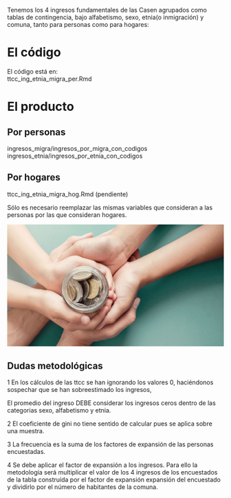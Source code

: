 
Tenemos los 4 ingresos fundamentales de las Casen agrupados como tablas de contingencia,
bajo alfabetismo, sexo, etnia(o inmigración) y comuna,
tanto para personas como para hogares:

# El código

El código está en:\
ttcc_ing_etnia_migra_per.Rmd

# El producto

## Por personas

ingresos_migra/ingresos_por_migra_con_codigos\
ingresos_etnia/ingresos_por_etnia_con_codigos

## Por hogares

ttcc_ing_etnia_migra_hog.Rmd (pendiente)

Sólo es necesario reemplazar las mismas variables que consideran a las personas por las que consideran hogares.

![Ingresos](Low-Income-Children.jpg)

## Dudas metodológicas

1 En los cálculos de las ttcc se han ignorando los valores 0, haciéndonos sospechar que se han sobreestimado los ingresos,

El promedio del ingreso DEBE considerar los ingresos ceros dentro de las categorias
sexo, alfabetismo y etnia.

2 El coeficiente de gini no tiene sentido de calcular pues se aplica sobre una muestra.

3 La frecuencia es la suma de los factores de expansión de las personas encuestadas.

4 Se debe aplicar el factor de expansión a los ingresos. Para ello la metodología será
multiplicar el valor de los 4 ingresos de los encuestados de la tabla construída por el factor de expansión
expansión del encuestado y dividirlo por el número de habitantes de la comuna.






